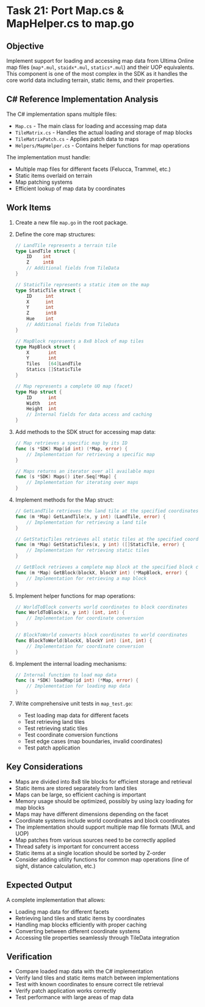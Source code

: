 # Task 21: Port Map.cs & MapHelper.cs to map.go

## Objective

Implement support for loading and accessing map data from Ultima Online map files (`map*.mul`, `staidx*.mul`, `statics*.mul`) and their UOP equivalents. This component is one of the most complex in the SDK as it handles the core world data including terrain, static items, and their properties.

## C# Reference Implementation Analysis

The C# implementation spans multiple files:

- `Map.cs` - The main class for loading and accessing map data
- `TileMatrix.cs` - Handles the actual loading and storage of map blocks
- `TileMatrixPatch.cs` - Applies patch data to maps
- `Helpers/MapHelper.cs` - Contains helper functions for map operations

The implementation must handle:

- Multiple map files for different facets (Felucca, Trammel, etc.)
- Static items overlaid on terrain
- Map patching systems
- Efficient lookup of map data by coordinates

## Work Items

1. Create a new file `map.go` in the root package.

2. Define the core map structures:

   ```go
   // LandTile represents a terrain tile
   type LandTile struct {
       ID    int
       Z     int8
       // Additional fields from TileData
   }

   // StaticTile represents a static item on the map
   type StaticTile struct {
       ID     int
       X      int
       Y      int
       Z      int8
       Hue    int
       // Additional fields from TileData
   }

   // MapBlock represents a 8x8 block of map tiles
   type MapBlock struct {
       X       int
       Y       int
       Tiles   [64]LandTile
       Statics []StaticTile
   }

   // Map represents a complete UO map (facet)
   type Map struct {
       ID      int
       Width   int
       Height  int
       // Internal fields for data access and caching
   }
   ```

3. Add methods to the SDK struct for accessing map data:

   ```go
   // Map retrieves a specific map by its ID
   func (s *SDK) Map(id int) (*Map, error) {
       // Implementation for retrieving a specific map
   }

   // Maps returns an iterator over all available maps
   func (s *SDK) Maps() iter.Seq[*Map] {
       // Implementation for iterating over maps
   }
   ```

4. Implement methods for the Map struct:

   ```go
   // GetLandTile retrieves the land tile at the specified coordinates
   func (m *Map) GetLandTile(x, y int) (LandTile, error) {
       // Implementation for retrieving a land tile
   }

   // GetStaticTiles retrieves all static tiles at the specified coordinates
   func (m *Map) GetStaticTiles(x, y int) ([]StaticTile, error) {
       // Implementation for retrieving static tiles
   }

   // GetBlock retrieves a complete map block at the specified block coordinates
   func (m *Map) GetBlock(blockX, blockY int) (*MapBlock, error) {
       // Implementation for retrieving a map block
   }
   ```

5. Implement helper functions for map operations:

   ```go
   // WorldToBlock converts world coordinates to block coordinates
   func WorldToBlock(x, y int) (int, int) {
       // Implementation for coordinate conversion
   }

   // BlockToWorld converts block coordinates to world coordinates
   func BlockToWorld(blockX, blockY int) (int, int) {
       // Implementation for coordinate conversion
   }
   ```

6. Implement the internal loading mechanisms:

   ```go
   // Internal function to load map data
   func (s *SDK) loadMap(id int) (*Map, error) {
       // Implementation for loading map data
   }
   ```

7. Write comprehensive unit tests in `map_test.go`:
   - Test loading map data for different facets
   - Test retrieving land tiles
   - Test retrieving static tiles
   - Test coordinate conversion functions
   - Test edge cases (map boundaries, invalid coordinates)
   - Test patch application

## Key Considerations

- Maps are divided into 8x8 tile blocks for efficient storage and retrieval
- Static items are stored separately from land tiles
- Maps can be large, so efficient caching is important
- Memory usage should be optimized, possibly by using lazy loading for map blocks
- Maps may have different dimensions depending on the facet
- Coordinate systems include world coordinates and block coordinates
- The implementation should support multiple map file formats (MUL and UOP)
- Map patches from various sources need to be correctly applied
- Thread safety is important for concurrent access
- Static items at a single location should be sorted by Z-order
- Consider adding utility functions for common map operations (line of sight, distance calculation, etc.)

## Expected Output

A complete implementation that allows:

- Loading map data for different facets
- Retrieving land tiles and static items by coordinates
- Handling map blocks efficiently with proper caching
- Converting between different coordinate systems
- Accessing tile properties seamlessly through TileData integration

## Verification

- Compare loaded map data with the C# implementation
- Verify land tiles and static items match between implementations
- Test with known coordinates to ensure correct tile retrieval
- Verify patch application works correctly
- Test performance with large areas of map data
